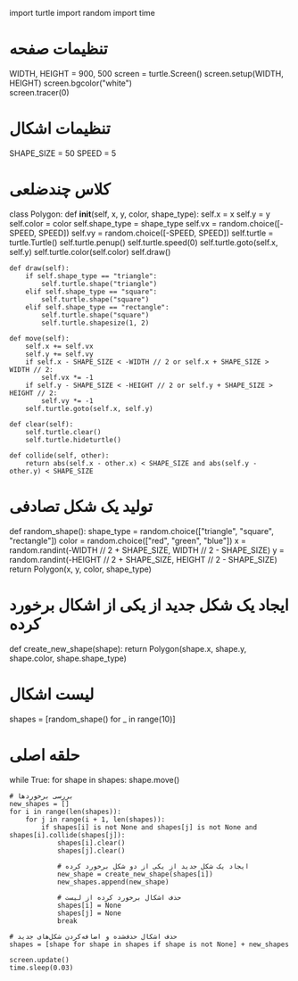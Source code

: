 import turtle
import random
import time

# تنظیمات صفحه
WIDTH, HEIGHT = 900, 500
screen = turtle.Screen()
screen.setup(WIDTH, HEIGHT)
screen.bgcolor("white")  
screen.tracer(0)

# تنظیمات اشکال
SHAPE_SIZE = 50
SPEED = 5

# کلاس چندضلعی
class Polygon:
    def __init__(self, x, y, color, shape_type):
        self.x = x
        self.y = y
        self.color = color
        self.shape_type = shape_type 
        self.vx = random.choice([-SPEED, SPEED])
        self.vy = random.choice([-SPEED, SPEED])
        self.turtle = turtle.Turtle()
        self.turtle.penup()
        self.turtle.speed(0)
        self.turtle.goto(self.x, self.y)
        self.turtle.color(self.color)
        self.draw()

    def draw(self):
        if self.shape_type == "triangle":
            self.turtle.shape("triangle")
        elif self.shape_type == "square":
            self.turtle.shape("square")
        elif self.shape_type == "rectangle":
            self.turtle.shape("square")
            self.turtle.shapesize(1, 2)

    def move(self):
        self.x += self.vx
        self.y += self.vy
        if self.x - SHAPE_SIZE < -WIDTH // 2 or self.x + SHAPE_SIZE > WIDTH // 2:
            self.vx *= -1
        if self.y - SHAPE_SIZE < -HEIGHT // 2 or self.y + SHAPE_SIZE > HEIGHT // 2:
            self.vy *= -1
        self.turtle.goto(self.x, self.y)

    def clear(self):
        self.turtle.clear()
        self.turtle.hideturtle()

    def collide(self, other):
        return abs(self.x - other.x) < SHAPE_SIZE and abs(self.y - other.y) < SHAPE_SIZE

# تولید یک شکل تصادفی
def random_shape():
    shape_type = random.choice(["triangle", "square", "rectangle"])
    color = random.choice(["red", "green", "blue"])
    x = random.randint(-WIDTH // 2 + SHAPE_SIZE, WIDTH // 2 - SHAPE_SIZE)
    y = random.randint(-HEIGHT // 2 + SHAPE_SIZE, HEIGHT // 2 - SHAPE_SIZE)
    return Polygon(x, y, color, shape_type)

# ایجاد یک شکل جدید از یکی از اشکال برخورد کرده
def create_new_shape(shape):
    return Polygon(shape.x, shape.y, shape.color, shape.shape_type)

# لیست اشکال
shapes = [random_shape() for _ in range(10)]

# حلقه اصلی
while True:
    for shape in shapes:
        shape.move()

    # بررسی برخوردها
    new_shapes = []
    for i in range(len(shapes)):
        for j in range(i + 1, len(shapes)):
            if shapes[i] is not None and shapes[j] is not None and shapes[i].collide(shapes[j]):
                shapes[i].clear()
                shapes[j].clear()

                # ایجاد یک شکل جدید از یکی از دو شکل برخورد کرده
                new_shape = create_new_shape(shapes[i])  
                new_shapes.append(new_shape)

                # حذف اشکال برخورد کرده از لیست
                shapes[i] = None
                shapes[j] = None
                break

    # حذف اشکال حذف‌شده و اضافه‌کردن شکل‌های جدید
    shapes = [shape for shape in shapes if shape is not None] + new_shapes

    screen.update()
    time.sleep(0.03)
